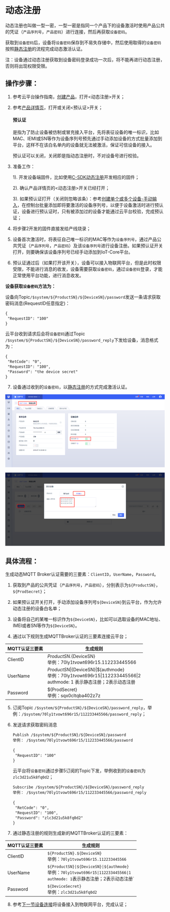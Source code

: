 # 动态注册

动态注册也叫做一型一密，一型一密是指同一个产品下的设备激活时使用产品公共的凭证（`产品序列号`，`产品密码`）进行连接，然后再获取`设备密码`。

获取到`设备密码`后，设备将`设备密码`保存到不易失存储中，然后使用取得的`设备密码`按照[静态注册](unique-certificate-per-device_authentication)的流程完成动态激活认证。 


注：设备通过动态注册获取到设备密码登录成功一次后，将不能再进行动态注册，否则将出现权限受限。    



## 操作步骤：

1. 参考云平台操作指南，[创建产品](../../console_guide/product_device/create_products)，打开<动态注册>开关；

2. 参考[产品详情页](../../console_guide/product_device/create_products#产品详情)，打开或关闭<预认证>开关；

      #### 预认证  
	  
	  是指为了防止设备被仿制或冒充接入平台，先将表征设备的唯一标识，比如MAC、IEMI或SN等作为设备序列号预先通过手动添加设备的方式批量添加到平台，这样不在该白名单内的设备就无法被激活，保证可信设备的接入。
	  
	  预认证可以关闭，关闭即是指动态注册时，不对设备号进行校验。
	  


3. 准备工作：

   1). 开发设备端固件，比如使用[C-SDK动态注册](../../device_develop_guide/c_sdk_example/mqttinterface#动态认证)开发相应的固件；
   
   2). 确认产品详情页的<动态注册>开关已经打开；
   
   3). 如果预认证打开（关闭则忽略该条）：参考[创建单个或多个设备-手动输入](../../console_guide/product_device/create_devcies#创建单个或多个设备)，在控制台批量添加即将要激活的设备序列号，以便于设备激活时进行预认证，设备进行预认证时，只有被添加过的设备才能通过云平台校验，完成预认证；

   
4. 将步骤2开发的固件直接发给产线烧录；

5. 设备首次激活时，将表征自己唯一标识的MAC等作为`设备序列号`，通过产品公共凭证（`产品序列号`，`产品密码`）及该`设备序列号`进行设备注册。如果预认证开关打开，则要确保该设备序列号已经手动添加到IoT-Core平台。

6. 预认证通过后（如果打开该开关），设备可以接入物联网平台，但是此时权限受限，不能进行消息的收发，设备需要获取`设备密码`，通过`设备密码`登录，才能正常使用平台功能，进行消息收发。

**设备获取`设备密码`方法为：**

   设备向Topic`/$system/${ProductSN}/${DeviceSN}/password`发送一条请求获取密码消息(RequestID任意指定)：

   ```
   {
   	"RequestID": "100"
   }
   ```
   云平台收到请求后会将`设备密码`通过Topic `/$system/${ProductSN}/${DeviceSN}/password_reply`下发给设备，消息格式为：
   ```
   {
    "RetCode": "0", 
   	"RequestID": "100",
   	"Password": "the device secret"
   }
   ```

7. 设备通过收到的`设备密码`，以[静态注册](../../device_develop_guide/authenticate_devices/unique-certificate-per-device_authentication)的方式完成激活认证。



![动态注册](../../images/动态注册.png)

![](../../images/手动生成.png)



## 具体流程：

生成动态MQTT Broker认证需要的三要素：`ClientID`，`UserName`，`Password`。
1. 获取到产品的公共凭证（`产品序列号`，`产品密码`），分别表示为`${ProductSN}`，`${ProdSecret}`；

2. 如果预认证开关打开，手动添加设备序列号`${DeviceSN}`到云平台，作为允许动态注册的设备白名单；

3. 设备将自己的某唯一标识作为`${DeviceSN}`，比如可以选取设备的MAC地址、IMEI或者SN等作为`${DeviceSN}`。

4. 通过以下规则生成MQTTBroker认证的三要素连接云平台；

MQTT认证三要素| 生成规则
---|---
ClientID | ${ProductSN}.${DeviceSN}<br>举例：70ly1tvowt696r15.112233445566
UserName | ${ProductSN}\|${DeviceSN}\|${authmode}<br>举例：70ly1tvowt696r15\|112233445566\|2<br>authmode: 1 表示静态注册；2表示动态注册
Password | ${ProdSecret}<br>举例：sqx0cltqba402z7z

5. 订阅Topic `/$system/${ProductSN}/${DeviceSN}/password_reply`，举例：`/$system/70ly1tvowt696r15/112233445566/password_reply`；

6. 发送请求获取密码消息
   ```
   Publish /$system/${ProductSN}/${DeviceSN}/password
   举例： /$system/70ly1tvowt696r15/112233445566/password
   
   {
   	"RequestID": "100"
   }
   ```
   云平台将`设备密码`通过步骤5订阅的Topic下发，举例收到的`设备密码`为`zlc3d21u5k8fq0d2`；
   ```
   Subscribe /$system/${ProductSN}/${DeviceSN}/password_reply
   举例： /$system/70ly1tvowt696r15/112233445566/password_reply
   
   {
    "RetCode": "0", 
   	"RequestID": "100",
   	"Password": "zlc3d21u5k8fq0d2"
   }
   ```

7. 通过静态注册的规则生成新的MQTTBroker认证的三要素：

MQTT认证三要素| 生成规则
---|---
ClientID | `${ProductSN}.${DeviceSN}`<br>举例：`70ly1tvowt696r15.112233445566`
UserName | `${ProductSN}\|${DeviceSN}\|${authmode}`<br>举例：`70ly1tvowt696r15\|112233445566\|1`<br>`authmode: 1`表示静态注册；2表示动态注册`
Password | `${DeviceSecret}`<br>举例：`zlc3d21u5k8fq0d2`

8. 参考[下一节设备连接](../../device_develop_guide/deviceconnect)将设备接入到物联网平台，完成认证；



